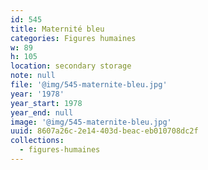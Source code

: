 ```yaml
---
id: 545
title: Maternité bleu
categories: Figures humaines
w: 89
h: 105
location: secondary storage
note: null
file: '@img/545-maternite-bleu.jpg'
year: '1978'
year_start: 1978
year_end: null
image: '@img/545-maternite-bleu.jpg'
uuid: 8607a26c-2e14-403d-beac-eb010708dc2f
collections:
  - figures-humaines
---
```


